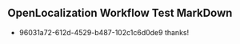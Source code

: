 ## OpenLocalization Workflow Test MarkDown
* 96031a72-612d-4529-b487-102c1c6d0de9 thanks!

<!--HONumber=Jul16_HO2-->


